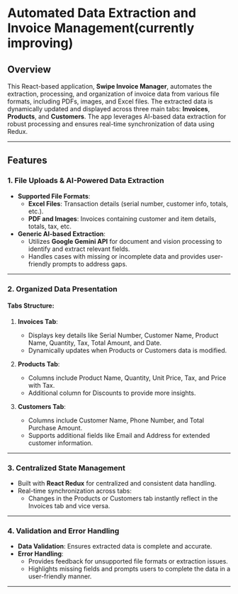 # Automated Data Extraction and Invoice Management(currently improving)

## Overview  
This React-based application, **Swipe Invoice Manager**, automates the extraction, processing, and organization of invoice data from various file formats, including PDFs, images, and Excel files. The extracted data is dynamically updated and displayed across three main tabs: **Invoices**, **Products**, and **Customers**. The app leverages AI-based data extraction for robust processing and ensures real-time synchronization of data using Redux.

---

## Features

### 1. File Uploads & AI-Powered Data Extraction  
- **Supported File Formats**:  
  - **Excel Files**: Transaction details (serial number, customer info, totals, etc.).  
  - **PDF and Images**: Invoices containing customer and item details, totals, tax, etc.  
- **Generic AI-based Extraction**:  
  - Utilizes **Google Gemini API** for document and vision processing to identify and extract relevant fields.  
  - Handles cases with missing or incomplete data and provides user-friendly prompts to address gaps.

---

### 2. Organized Data Presentation  
#### **Tabs Structure**:
1. **Invoices Tab**:
   - Displays key details like Serial Number, Customer Name, Product Name, Quantity, Tax, Total Amount, and Date.
   - Dynamically updates when Products or Customers data is modified.

2. **Products Tab**:
   - Columns include Product Name, Quantity, Unit Price, Tax, and Price with Tax.  
   - Additional column for Discounts to provide more insights.

3. **Customers Tab**:
   - Columns include Customer Name, Phone Number, and Total Purchase Amount.  
   - Supports additional fields like Email and Address for extended customer information.

---

### 3. Centralized State Management
- Built with **React Redux** for centralized and consistent data handling.
- Real-time synchronization across tabs:  
  - Changes in the Products or Customers tab instantly reflect in the Invoices tab and vice versa.

---

### 4. Validation and Error Handling
- **Data Validation**: Ensures extracted data is complete and accurate.
- **Error Handling**:
  - Provides feedback for unsupported file formats or extraction issues.
  - Highlights missing fields and prompts users to complete the data in a user-friendly manner.

---

